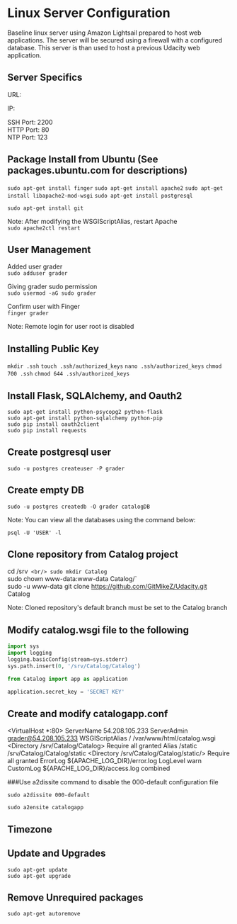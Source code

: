 ﻿# Linux Server Configuration

Baseline linux server using Amazon Lightsail prepared to host web applications.
The server will be secured using a firewall with a configured database.
This server is than used to host a previous Udacity web application.

## Server Specifics

URL: <br/>

IP: <br/>

SSH Port: 2200 <br/>
HTTP Port: 80 <br/>
NTP Port: 123 <br/>

## Package Install from Ubuntu (See packages.ubuntu.com for descriptions)

`sudo apt-get install finger`
`sudo apt-get install apache2`
`sudo apt-get install libapache2-mod-wsgi`
`sudo apt-get install postgresql`

`sudo apt-get install git`

Note: After modifying the WSGIScriptAlias, restart Apache <br/>
`sudo apache2ctl restart`

## User Management

Added user grader <br/>
`sudo adduser grader` <br/>

Giving grader sudo permission <br/>
`sudo usermod -aG sudo grader`<br/>

Confirm user with Finger <br/>
`finger grader`<br/>

Note: Remote login for user root is disabled

## Installing Public Key

`mkdir .ssh`
`touch .ssh/authorized_keys`
`nano .ssh/authorized_keys`
`chmod 700 .ssh`
`chmod 644 .ssh/authorized_keys`

## Install Flask, SQLAlchemy, and Oauth2

`sudo apt-get install python-psycopg2 python-flask` <br/>
`sudo apt-get install python-sqlalchemy python-pip` <br/>
`sudo pip install oauth2client` <br/>
`sudo pip install requests`

## Create postgresql user

`sudo -u postgres createuser -P grader`

## Create empty DB

`sudo -u postgres createdb -O grader catalogDB`

Note: You can view all the databases using the command below:

`psql -U 'USER' -l`

## Clone repository from Catalog project

cd /srv` <br/>
sudo mkdir Catalog` <br/>
sudo chown www-data:www-data Catalog/` <br/>
sudo -u www-data git clone https://github.com/GitMikeZ/Udacity.git Catalog


Note: Cloned repository's default branch must be set to the Catalog branch

## Modify catalog.wsgi file to the following

```python
import sys
import logging
logging.basicConfig(stream=sys.stderr)
sys.path.insert(0, '/srv/Catalog/Catalog')

from Catalog import app as application

application.secret_key = 'SECRET KEY'
```

## Create and modify catalogapp.conf

<VirtualHost *:80>
            ServerName 54.208.105.233
            ServerAdmin grader@54.208.105.233
            WSGIScriptAlias / /var/www/html/catalog.wsgi
            <Directory /srv/Catalog/Catalog>
                    Require all granted
            </Directory>
            Alias /static /srv/Catalog/Catalog/static
            <Directory /srv/Catalog/Catalog/static/>
                    Require all granted
            </Directory>
            ErrorLog ${APACHE_LOG_DIR}/error.log
            LogLevel warn
            CustomLog ${APACHE_LOG_DIR}/access.log combined
</VirtualHost>

###Use a2dissite command to disable the 000-default configuration file

`sudo a2dissite 000-default`

`sudo a2ensite catalogapp`

## Timezone

## Update and Upgrades

`sudo apt-get update` <br/>
`sudo apt-get upgrade`

## Remove Unrequired packages

`sudo apt-get autoremove`












